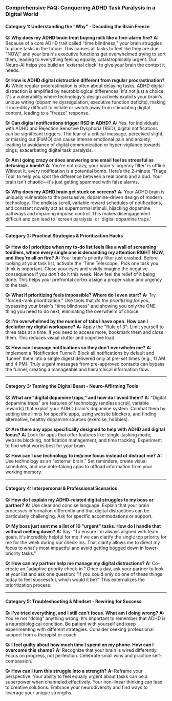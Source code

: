 ### **Comprehensive FAQ: Conquering ADHD Task Paralysis in a Digital World**

#### **Category 1: Understanding the "Why" - Decoding the Brain Freeze**

**Q: Why does my ADHD brain treat buying milk like a five-alarm fire?**
**A:** Because of a core ADHD trait called "time blindness," your brain struggles to place tasks in the future. This causes all tasks to feel like they are due "NOW," and your brain's executive functions get overwhelmed trying to sort them, leading to everything feeling equally, catastrophically urgent. Our Neuro-AI helps you build an 'external clock' to give your brain the context it needs.

**Q: How is ADHD digital distraction different from regular procrastination?**
**A:** While regular procrastination is often about delaying tasks, ADHD digital distraction is amplified by neurobiological differences. It's not just a choice; it's a vulnerability where technology's design actively exploits your brain's unique wiring (dopamine dysregulation, executive function deficits), making it incredibly difficult to initiate or switch away from stimulating digital content, leading to a "freeze" response.

**Q: Can digital notifications trigger RSD in ADHD?**
**A:** Yes, for individuals with ADHD and Rejection Sensitive Dysphoria (RSD), digital notifications can be significant triggers. The fear of a critical message, perceived slight, or missing out (FoMO) can cause intense emotional pain and anxiety, leading to avoidance of digital communication or hyper-vigilance towards pings, exacerbating digital task paralysis.

**Q: Am I going crazy or does answering one email feel as stressful as defusing a bomb?**
**A:** You're not crazy, your brain's 'urgency filter' is offline. Without it, every notification is a potential bomb. Here’s the 2-minute 'Triage Tool' to help you spot the difference between a real bomb and a dud. Your brain isn't chaotic—it's just getting spammed with false alarms.

**Q: Why does my ADHD brain get stuck on screens?**
**A:** Your ADHD brain is uniquely vulnerable to the persuasive, dopamine-driven design of modern technology. The endless scroll, variable reward schedules of notifications, and constant novelty act as supernormal stimuli, hijacking dopamine pathways and impairing impulse control. This makes disengagement difficult and can lead to 'screen paralysis' or 'digital dopamine traps.'

---
#### **Category 2: Practical Strategies & Prioritization Hacks**

**Q: How do I prioritize when my to-do list feels like a wall of screaming toddlers, where every single one is demanding my attention RIGHT NOW, and they're all on fire?**
**A:** Your brain's priority filter just crashed. Before looking at your task list, activate the 'Time Telescope.' Pick one task you think is important. Close your eyes and vividly imagine the negative consequence if you *don't* do it this week. Now feel the relief of it being done. This helps your prefrontal cortex assign a proper value and urgency to the task.

**Q: What if prioritizing feels impossible? Where do I even start?**
**A:** Try "forced-rank prioritization." Use tools that *do the prioritizing for you*, bypassing your brain's "time blindness" and showing you only the ONE thing you need to do next, eliminating the overwhelm of choice.

**Q: I'm overwhelmed by the number of tabs I have open. How can I declutter my digital workspace?**
**A:** Apply the "Rule of 3": Limit yourself to three tabs at a time. If you need to access more, bookmark them and close them. This reduces visual clutter and cognitive load.

**Q: How can I manage notifications so they don't overwhelm me?**
**A:** Implement a 'Notification Funnel': Block all notifications by default and 'funnel' them into a single digest delivered only at pre-set times (e.g., 11 AM and 4 PM). Truly urgent messages from pre-approved contacts can bypass the funnel, creating a manageable and hierarchical information flow.

---
#### **Category 3: Taming the Digital Beast - Neuro-Affirming Tools**

**Q: What are "digital dopamine traps," and how do I avoid them?**
**A:** "Digital dopamine traps" are features of technology (endless scroll, variable rewards) that exploit your ADHD brain's dopamine system. Combat them by setting time limits for specific apps, using website blockers, and finding alternative, healthy dopamine sources (exercise, hobbies).

**Q: Are there any apps specifically designed to help with ADHD and digital focus?**
**A:** Look for apps that offer features like: single-tasking mode, website blocking, notification management, and time tracking. Experiment to find what works best for your brain.

**Q: How can I use technology to *help* me focus instead of distract me?**
**A:** Use technology as an "external brain." Set reminders, create visual schedules, and use note-taking apps to offload information from your working memory.

---
#### **Category 4: Interpersonal & Professional Scenarios**

**Q: How do I explain my ADHD-related digital struggles to my boss or partner?**
**A:** Use clear and concise language. Explain that your brain processes information differently and that digital distractions can be particularly challenging. Ask for specific accommodations or support.

**Q: My boss just sent me a list of 10 "urgent" tasks. How do I handle that without melting down?**
**A:** Say: "To ensure I'm always aligned with team goals, it's incredibly helpful for me if we can clarify the single top priority for me for the week during our check-ins. That clarity allows me to direct my focus to what's most impactful and avoid getting bogged down in lower-priority tasks."

**Q: How can my partner help me manage my digital distractions?**
**A:** Co-create an "adaptive priority check-in." Once a day, ask your partner to look at your list and ask one question: "If you could only do one of these things today to feel successful, which would it be?" This externalizes the prioritization process.

---
#### **Category 5: Troubleshooting & Mindset - Rewiring for Success**

**Q: I've tried everything, and I still can't focus. What am I doing wrong?**
**A:** You're not "doing" anything wrong. It's important to remember that ADHD is a neurobiological condition. Be patient with yourself and keep experimenting with different strategies. Consider seeking professional support from a therapist or coach.

**Q: I feel guilty about how much time I spend on my phone. How can I overcome this shame?**
**A:** Recognize that your brain is wired differently. Focus on progress, not perfection. Celebrate small wins and practice self-compassion.

**Q: How can I turn this struggle into a strength?**
**A:** Reframe your perspective. Your ability to feel equally urgent about tasks can be a superpower when channeled effectively. Your non-linear thinking can lead to creative solutions. Embrace your neurodiversity and find ways to leverage your unique strengths.